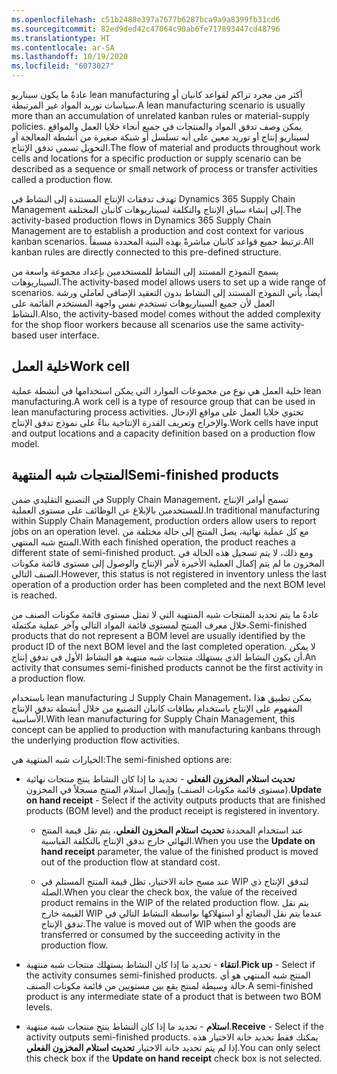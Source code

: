 ```yaml
---
ms.openlocfilehash: c51b2488e397a7677b6287bca9a9a8399fb31cd6
ms.sourcegitcommit: 82ed9ded42c47064c90ab6fe717893447cd48796
ms.translationtype: HT
ms.contentlocale: ar-SA
ms.lasthandoff: 10/19/2020
ms.locfileid: "6073027"
---
```

<span data-ttu-id="6e790-101">عادةً ما يكون سيناريو lean manufacturing أكثر من مجرد تراكم لقواعد كانبان أو سياسات توريد المواد غير المرتبطة.</span><span class="sxs-lookup"><span data-stu-id="6e790-101">A lean manufacturing scenario is usually more than an accumulation of unrelated kanban rules or material-supply policies.</span></span> <span data-ttu-id="6e790-102">يمكن وصف تدفق المواد والمنتجات في جميع أنحاء خلايا العمل والمواقع لسيناريو إنتاج أو توريد معين على أنه تسلسل أو شبكة صغيرة من أنشطة المعالجة أو التحويل تسمى تدفق الإنتاج.</span><span class="sxs-lookup"><span data-stu-id="6e790-102">The flow of material and products throughout work cells and locations for a specific production or supply scenario can be described as a sequence or small network of process or transfer activities called a production flow.</span></span> 

<span data-ttu-id="6e790-103">تهدف تدفقات الإنتاج المستندة إلى النشاط في Dynamics 365 Supply Chain Management إلى إنشاء سياق الإنتاج والتكلفة لسيناريوهات كانبان المختلفة.</span><span class="sxs-lookup"><span data-stu-id="6e790-103">The activity-based production flows in Dynamics 365 Supply Chain Management are to establish a production and cost context for various kanban scenarios.</span></span> <span data-ttu-id="6e790-104">ترتبط جميع قواعد كانبان مباشرةً بهذه البنية المحددة مسبقاً.</span><span class="sxs-lookup"><span data-stu-id="6e790-104">All kanban rules are directly connected to this pre-defined structure.</span></span>

<span data-ttu-id="6e790-105">يسمح النموذج المستند إلى النشاط للمستخدمين بإعداد مجموعة واسعة من السيناريوهات.</span><span class="sxs-lookup"><span data-stu-id="6e790-105">The activity-based model allows users to set up a wide range of scenarios.</span></span> <span data-ttu-id="6e790-106">أيضاً، يأتي النموذج المستند إلى النشاط بدون التعقيد الإضافي لعاملي ورشة العمل لأن جميع السيناريوهات تستخدم نفس واجهة المستخدم القائمة على النشاط.</span><span class="sxs-lookup"><span data-stu-id="6e790-106">Also, the activity-based model comes without the added complexity for the shop floor workers because all scenarios use the same activity-based user interface.</span></span>

## <a name="work-cell"></a><span data-ttu-id="6e790-107">خلية العمل</span><span class="sxs-lookup"><span data-stu-id="6e790-107">Work cell</span></span>

<span data-ttu-id="6e790-108">خلية العمل هي نوع من مجموعات الموارد التي يمكن استخدامها في أنشطة عملية lean manufacturing.</span><span class="sxs-lookup"><span data-stu-id="6e790-108">A work cell is a type of resource group that can be used in lean manufacturing process activities.</span></span> <span data-ttu-id="6e790-109">تحتوي خلايا العمل على مواقع الإدخال والإخراج وتعريف القدرة الإنتاجية بناءً على نموذج تدفق الإنتاج.</span><span class="sxs-lookup"><span data-stu-id="6e790-109">Work cells have input and output locations and a capacity definition based on a production flow model.</span></span>

## <a name="semi-finished-products"></a><span data-ttu-id="6e790-110">المنتجات شبه المنتهية</span><span class="sxs-lookup"><span data-stu-id="6e790-110">Semi-finished products</span></span>

<span data-ttu-id="6e790-111">في التصنيع التقليدي ضمن Supply Chain Management، تسمح أوامر الإنتاج للمستخدمين بالإبلاغ عن الوظائف على مستوى العملية.</span><span class="sxs-lookup"><span data-stu-id="6e790-111">In traditional manufacturing within Supply Chain Management, production orders allow users to report jobs on an operation level.</span></span> <span data-ttu-id="6e790-112">مع كل عملية نهائية، يصل المنتج إلى حالة مختلفة من المنتج شبه المنتهي.</span><span class="sxs-lookup"><span data-stu-id="6e790-112">With each finished operation, the product reaches a different state of semi-finished product.</span></span> <span data-ttu-id="6e790-113">ومع ذلك، لا يتم تسجيل هذه الحالة في المخزون ما لم يتم إكمال العملية الأخيرة لأمر الإنتاج والوصول إلى مستوى قائمة مكونات الصنف التالي.</span><span class="sxs-lookup"><span data-stu-id="6e790-113">However, this status is not registered in inventory unless the last operation of a production order has been completed and the next BOM level is reached.</span></span>

<span data-ttu-id="6e790-114">عادةً ما يتم تحديد المنتجات شبه المنتهية التي لا تمثل مستوى قائمة مكونات الصنف من خلال معرف المنتج لمستوى قائمة المواد التالي وآخر عملية مكتملة.</span><span class="sxs-lookup"><span data-stu-id="6e790-114">Semi-finished products that do not represent a BOM level are usually identified by the product ID of the next BOM level and the last completed operation.</span></span>
<span data-ttu-id="6e790-115">لا يمكن أن يكون النشاط الذي يستهلك منتجات شبه منتهية هو النشاط الأول في تدفق إنتاج.</span><span class="sxs-lookup"><span data-stu-id="6e790-115">An activity that consumes semi-finished products cannot be the first activity in a production flow.</span></span>

<span data-ttu-id="6e790-116">باستخدام lean manufacturing لـ Supply Chain Management، يمكن تطبيق هذا المفهوم على الإنتاج باستخدام بطاقات كانبان التصنيع من خلال أنشطة تدفق الإنتاج الأساسية.</span><span class="sxs-lookup"><span data-stu-id="6e790-116">With lean manufacturing for Supply Chain Management, this concept can be applied to production with manufacturing kanbans through the underlying production flow activities.</span></span>

<span data-ttu-id="6e790-117">الخيارات شبه المنتهية هي:</span><span class="sxs-lookup"><span data-stu-id="6e790-117">The semi-finished options are:</span></span>

- <span data-ttu-id="6e790-118">**تحديث استلام المخزون الفعلي** - تحديد ما إذا كان النشاط ينتج منتجات نهائية (مستوى قائمة مكونات الصنف) وإيصال استلام المنتج مسجلاً في المخزون.</span><span class="sxs-lookup"><span data-stu-id="6e790-118">**Update on hand receipt** - Select if the activity outputs products that are finished products (BOM level) and the product receipt is registered in inventory.</span></span> 


    - <span data-ttu-id="6e790-119">عند استخدام المحددة **تحديث استلام المخزون الفعلي**، يتم نقل قيمة المنتج النهائي خارج تدفق الإنتاج بالتكلفة القياسية.</span><span class="sxs-lookup"><span data-stu-id="6e790-119">When you use the **Update on hand receipt** parameter, the value of the finished product is moved out of the production flow at standard cost.</span></span>


    - <span data-ttu-id="6e790-120">عند مسح خانة الاختيار، تظل قيمة المنتج المستلم في WIP لتدفق الإنتاج ذي الصلة.</span><span class="sxs-lookup"><span data-stu-id="6e790-120">When you clear the check box, the value of the received product remains in the WIP of the related production flow.</span></span> <span data-ttu-id="6e790-121">يتم نقل القيمة خارج WIP عندما يتم نقل البضائع أو استهلاكها بواسطة النشاط التالي في تدفق الإنتاج.</span><span class="sxs-lookup"><span data-stu-id="6e790-121">The value is moved out of WIP when the goods are transferred or consumed by the succeeding activity in the production flow.</span></span>



- <span data-ttu-id="6e790-122">**انتقاء** - تحديد ما إذا كان النشاط يستهلك منتجات شبه منتهية.</span><span class="sxs-lookup"><span data-stu-id="6e790-122">**Pick up** - Select if the activity consumes semi-finished products.</span></span> <span data-ttu-id="6e790-123">المنتج شبه المنتهي هو أي حالة وسيطة لمنتج يقع بين مستويين من قائمة مكونات الصنف.</span><span class="sxs-lookup"><span data-stu-id="6e790-123">A semi-finished product is any intermediate state of a product that is between two BOM levels.</span></span>



- <span data-ttu-id="6e790-124">**استلام** - تحديد ما إذا كان النشاط ينتج منتجات شبه منتهية.</span><span class="sxs-lookup"><span data-stu-id="6e790-124">**Receive** - Select if the activity outputs semi-finished products.</span></span> <span data-ttu-id="6e790-125">يمكنك فقط تحديد خانة الاختيار هذه إذا لم يتم تحديد خانة الاختيار **تحديث استلام المخزون الفعلي**.</span><span class="sxs-lookup"><span data-stu-id="6e790-125">You can only select this check box if the **Update on hand receipt** check box is not selected.</span></span> 
